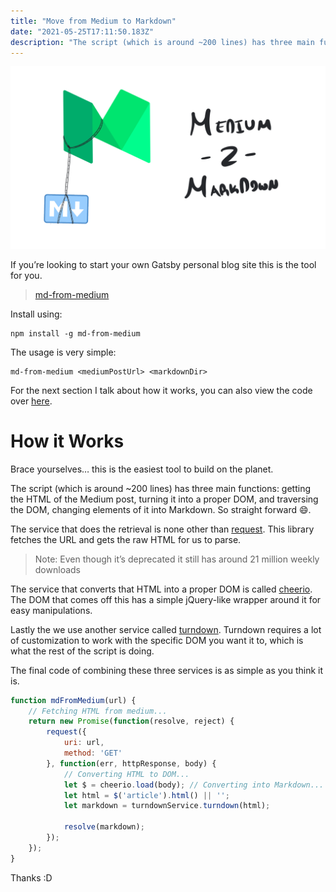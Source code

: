 ```yaml
---
title: "Move from Medium to Markdown"
date: "2021-05-25T17:11:50.183Z"
description: "The script (which is around ~200 lines) has three main functions: getting the HTML of the Medium post, turning it into a proper DOM, and traversing the DOM, changing elements of it into Markdown. So…"
---
```

![Medium ▶️ Markdown](./imgs/1*ZQpg_8kHV-0M5UkPOulOyw.png)

If you’re looking to start your own Gatsby personal blog site this is the tool for you.

> [md-from-medium](https://www.npmjs.com/package/md-from-medium)

Install using:

```
npm install -g md-from-medium
```

The usage is very simple:

```
md-from-medium <mediumPostUrl> <markdownDir>
```

For the next section I talk about how it works, you can also view the code over [here](https://github.com/yelsayed/md-from-medium).

How it Works
============

Brace yourselves… this is the easiest tool to build on the planet.

The script (which is around ~200 lines) has three main functions: getting the HTML of the Medium post, turning it into a proper DOM, and traversing the DOM, changing elements of it into Markdown. So straight forward 😄.

The service that does the retrieval is none other than [request](https://www.npmjs.com/package/request). This library fetches the URL and gets the raw HTML for us to parse.

> Note: Even though it’s deprecated it still has around 21 million weekly downloads

The service that converts that HTML into a proper DOM is called [cheerio](https://www.npmjs.com/package/cheerio). The DOM that comes off this has a simple jQuery-like wrapper around it for easy manipulations.

Lastly the we use another service called [turndown](https://www.npmjs.com/package/turndown). Turndown requires a lot of customization to work with the specific DOM you want it to, which is what the rest of the script is doing.

The final code of combining these three services is as simple as you think it is.

```javascript
function mdFromMedium(url) {  
    // Fetching HTML from medium...  
    return new Promise(function(resolve, reject) {  
        request({  
            uri: url,  
            method: 'GET'  
        }, function(err, httpResponse, body) {  
            // Converting HTML to DOM...  
            let $ = cheerio.load(body); // Converting into Markdown...  
            let html = $('article').html() || '';  
            let markdown = turndownService.turndown(html);  
              
            resolve(markdown);  
        });  
    });  
}
```

Thanks :D